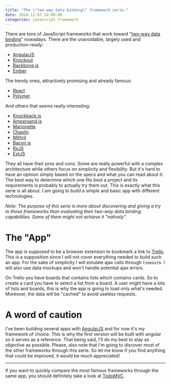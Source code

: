 ```yaml
---
title: "The \"two-way data binding\" framework serie."
date: 2014-12-07 14:00:00
categories: javascript framework
---
```


There are tons of JavaScript frameworks that work toward "[two-way data binding](http://stackoverflow.com/questions/13504906/what-is-two-way-binding)" nowadays.
There are the unavoidable, largely used and production-ready:

* [AngularJS](https://angularjs.org/)
* [Knockout](http://knockoutjs.com/)
* [Backbone.js](http://backbonejs.org/)
* [Ember](http://emberjs.com/)

The trendy ones, attractively promising and already famous:

* [React](http://facebook.github.io/react/)
* [Polymer](https://www.polymer-project.org/)

And others that seems really interesting:

* [Knockback.js](http://kmalakoff.github.io/knockback/)
* [Ampersand.js](http://ampersandjs.com/)
* [Marionette](http://marionettejs.com/)
* [Chaplin](http://chaplinjs.org/)
* [Mithril](http://lhorie.github.io/mithril/)
* [Bacon.js](http://baconjs.github.io/)
* [RxJS](http://reactive-extensions.github.io/RxJS/)
* [ExtJS](http://www.sencha.com/products/extjs/)

They all have their pros and cons.
Some are really powerful with a complex architecture while others focus on simplicity and flexibility.
But it's hard to have an opinion simply based on the specs and what you can read about it.
The best way to determine which one fits best a project and its requirements is probably to actually try them out.
This is exactly what this serie is all about.
I am going to build a simple and basic app with different technologies.

_Note: The purpose of this serie is more about discovering and giving a try to those frameworks than evaluating their two-way data binding capabilities.
Some of them might not achieve it "natively"._

# The "App"

The app is supposed to be a browser extension to bookmark a link to [Trello](https://trello.com/).
This is a supposition since I will not cover everything needed to build such an app.
For the sake of simplicity I will emulate ajax calls through `timeout`s.
I will also use data mockups and won't handle potential ajax errors.

On Trello you have boards that contains lists which contains cards.
So to create a card you have to select a list from a board.
A user might have a lots of lists and boards, this is why the app is going to load only what's needed.
Moreover, the data will be "cached" to avoid useless requests.

# A word of caution

I've been building several apps with [AngularJS](https://angularjs.org/) and for now it's my framework of choice.
This is why the first version will be built with angular so it serves as a reference.
That being said, I'll do my best to stay as objective as possible.
Please, also note that I'm going to discover most of the other frameworks through this serie.
So let me know if you find anything that could be improved, it would be much appreciated!

---

If you want to quickly compare the most famous frameworks through the same app, you should definitely take a look at [TodoMVC](http://todomvc.com/).